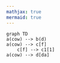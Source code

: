 ```yaml
---
mathjax: true
mermaid: true
---
```



```mermaid
graph TD
a(cow) --> b(d)
a(cow) --> c[f]
	c[f] --> c1[1]
a(cow) --> d[da]
```



